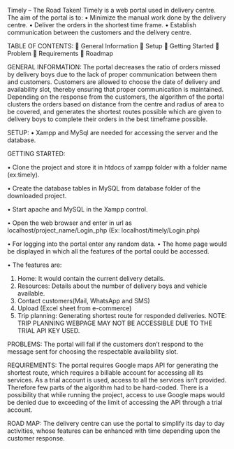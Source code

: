 Timely – The Road Taken!
Timely is a web portal used in delivery centre.
The aim of the portal is to:
•	Minimize the manual work done by the delivery centre.
•	Deliver the orders in the shortest time frame.
•	Establish communication between the customers and the delivery centre.


TABLE OF CONTENTS:
	General Information
	Setup
	Getting Started
	Problem
	Requirements
	Roadmap


GENERAL INFORMATION:
The portal decreases the ratio of orders missed by delivery boys due to the lack of proper communication between them and customers. Customers are allowed to choose the date of delivery and availability slot, thereby ensuring that proper communication is maintained. Depending on the response from the customers, the algorithm of the portal clusters the orders based on distance from the centre and radius of area to be covered, and generates the shortest routes possible which are given to delivery boys to complete their orders in the best timeframe possible.
  
SETUP:
•	Xampp and MySql are needed for accessing the server and the database. 




GETTING STARTED:
	
•	Clone the project and store it in htdocs of xampp folder with a folder name (ex:timely).

•	Create the database tables in MySQL from database folder of the downloaded project.


•	Start apache and MySQL in the Xampp control.

•	Open the web browser and enter in url as  localhost/project_name/Login_php
        (Ex: localhost/timely/Login.php)

•	For logging into the portal enter any random data.
•	The home page would be displayed in which all the features of the portal could be accessed.

•	The features are:

1)	Home: It would contain the current delivery details.
2)	Resources: Details about the number of delivery boys and vehicle available.
3)	Contact customers(Mail, WhatsApp and SMS)
4)	Upload (Excel sheet from e-commerce)
5)	Trip planning: Generating shortest route for responded deliveries.
NOTE: TRIP PLANNING WEBPAGE MAY NOT BE ACCESSIBLE DUE TO THE TRIAL API KEY USED.

PROBLEMS:
The portal will fail if the customers don’t respond to the message sent for choosing the respectable availability slot.

REQUIREMENTS:
The portal requires Google maps API for generating the shortest route, which requires a billable account for accessing all its services. As a trial account is used, access to all the services isn’t provided. Therefore few parts of the algorithm had to be hard-coded.
There is a possibility that while running the project, access to use Google maps would be denied due to exceeding of the limit of accessing the API through a trial account.

ROAD MAP:
The delivery centre can use the portal to simplify its day to day activities, whose features can be enhanced with time depending upon the customer response. 


